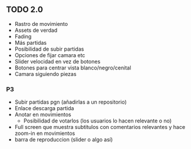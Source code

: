 ## TODO 2.0
- Rastro de movimiento
- Assets de verdad
- Fading
- Más partidas
- Posibilidad de subir partidas
- Opciones de fijar camara etc
- Slider velocidad en vez de botones
- Botones para centrar vista blanco/negro/cenital
- Camara siguiendo piezas

### P3
- Subir partidas pgn (añadirlas a un repositorio)
- Enlace descarga partida
- Anotar en movimientos
  - Posibilidad de votarlos (los usuarios lo hacen relevante o no)
- Full screen que muestra subtitulos con comentarios relevantes y hace zoom-in en movimientos
- barra de reproduccion (slider o algo así)
